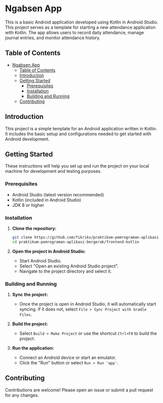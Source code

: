 # Ngabsen App

This is a basic Android application developed using Kotlin in Android Studio. This project serves as a template for starting a new attendance application with Kotlin. The app allows users to record daily attendance, manage journal entries, and monitor attendance history.

## Table of Contents

- [Ngabsen App](#ngabsen-app)
  - [Table of Contents](#table-of-contents)
  - [Introduction](#introduction)
  - [Getting Started](#getting-started)
    - [Prerequisites](#prerequisites)
    - [Installation](#installation)
    - [Building and Running](#building-and-running)
  - [Contributing](#contributing)

## Introduction

This project is a simple template for an Android application written in Kotlin. It includes the basic setup and configurations needed to get started with Android development.

## Getting Started

These instructions will help you set up and run the project on your local machine for development and testing purposes.

### Prerequisites

- Android Studio (latest version recommended)
- Kotlin (included in Android Studio)
- JDK 8 or higher

### Installation

1. **Clone the repository:**

   ```sh
   git clone https://github.com/fikriks/praktikum-pemrograman-aplikasi-bergerak.git
   cd praktikum-pemrograman-aplikasi-bergerak/frontend-kotlin
   ```

2. **Open the project in Android Studio:**
   - Start Android Studio.
   - Select "Open an existing Android Studio project".
   - Navigate to the project directory and select it.

### Building and Running

1. **Sync the project:**
   - Once the project is open in Android Studio, it will automatically start syncing. If it does not, select `File > Sync Project with Gradle Files`.

2. **Build the project:**
   - Select `Build > Make Project` or use the shortcut `Ctrl+F9` to build the project.

3. **Run the application:**
   - Connect an Android device or start an emulator.
   - Click the "Run" button or select `Run > Run 'app'`.

## Contributing

Contributions are welcome! Please open an issue or submit a pull request for any changes.

